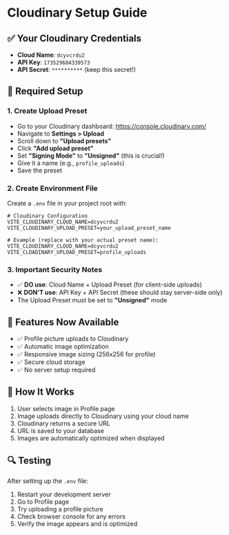 # Cloudinary Setup Guide

## ✅ Your Cloudinary Credentials
- **Cloud Name**: `dcyvcrdu2`
- **API Key**: `173529684339573`
- **API Secret**: `**********` (keep this secret!)

## 🔧 Required Setup

### 1. Create Upload Preset
- Go to your Cloudinary dashboard: https://console.cloudinary.com/
- Navigate to **Settings > Upload**
- Scroll down to **"Upload presets"**
- Click **"Add upload preset"**
- Set **"Signing Mode"** to **"Unsigned"** (this is crucial!)
- Give it a name (e.g., `profile_uploads`)
- Save the preset

### 2. Create Environment File
Create a `.env` file in your project root with:

```env
# Cloudinary Configuration
VITE_CLOUDINARY_CLOUD_NAME=dcyvcrdu2
VITE_CLOUDINARY_UPLOAD_PRESET=your_upload_preset_name

# Example (replace with your actual preset name):
VITE_CLOUDINARY_CLOUD_NAME=dcyvcrdu2
VITE_CLOADINARY_UPLOAD_PRESET=profile_uploads
```

### 3. Important Security Notes
- ✅ **DO use**: Cloud Name + Upload Preset (for client-side uploads)
- ❌ **DON'T use**: API Key + API Secret (these should stay server-side only)
- The Upload Preset must be set to **"Unsigned"** mode

## 🚀 Features Now Available
- ✅ Profile picture uploads to Cloudinary
- ✅ Automatic image optimization
- ✅ Responsive image sizing (256x256 for profile)
- ✅ Secure cloud storage
- ✅ No server setup required

## 📱 How It Works
1. User selects image in Profile page
2. Image uploads directly to Cloudinary using your cloud name
3. Cloudinary returns a secure URL
4. URL is saved to your database
5. Images are automatically optimized when displayed

## 🔍 Testing
After setting up the `.env` file:
1. Restart your development server
2. Go to Profile page
3. Try uploading a profile picture
4. Check browser console for any errors
5. Verify the image appears and is optimized
